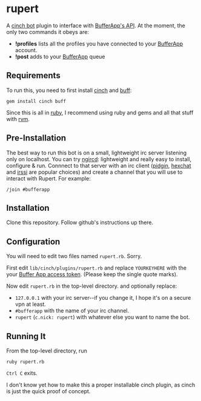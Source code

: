 rupert
======

A [cinch bot](https://github.com/cinchrb/cinch) plugin to interface with [BufferApp's API](https://bufferapp.com/developers/api/). At the moment, the only two commands it obeys are:
 * **!profiles** lists all the profiles you have connected to your [BufferApp](https://bufferapp.com) account.
 * **!post <msg>** adds <msg> to your [BufferApp](https://bufferapp.com) queue

## Requirements ##

To run this, you need to first install [cinch](https://github.com/cinchrb) and [buff](https://github.com/zph/buff):

    gem install cinch buff

Since this is all in [ruby](http://ruby.org), I recommend using ruby and gems and all that stuff with [rvm](http://rvm.io).

## Pre-Installation ##

The best way to run this bot is on a small, lightweight irc server listening only on localhost.  You can try [ngircd](http://ngircd.barton.de): lightweight and really easy to install, configure & run.  Connnect to that server with an irc client ([pidgin](http://pidgin.im/), [hexchat](http://hexchat.github.io) and [irssi](http://irssi.org) are popular choices) and create a channel that you will use to interact with Rupert.  For example:

    /join #bufferapp

## Installation ##

Clone this repository.  Follow github's instructions up there.

## Configuration ##

You will need to edit two files named `rupert.rb`.  Sorry.  

First edit `lib/cinch/plugins/rupert.rb` and replace `YOURKEYHERE` with the your [Buffer App access token](https://bufferapp.com/developers/apps).  (Please keep the single quote marks).

Now edit `rupert.rb` in the top-level directory. and optionally replace:
 * `127.0.0.1` with your irc server--if you change it, I hope it's on a secure vpn at least.
 * `#bufferapp` with the name of your irc channel.
 * `rupert` (`c.nick: rupert`) with whatever else you want to name the bot.

## Running It ##

From the top-level directory, run

    ruby rupert.rb
    
`Ctrl C` exits.
 
    
I don't know yet how to make this a proper installable cinch plugin, as cinch is just the quick proof of concept.
